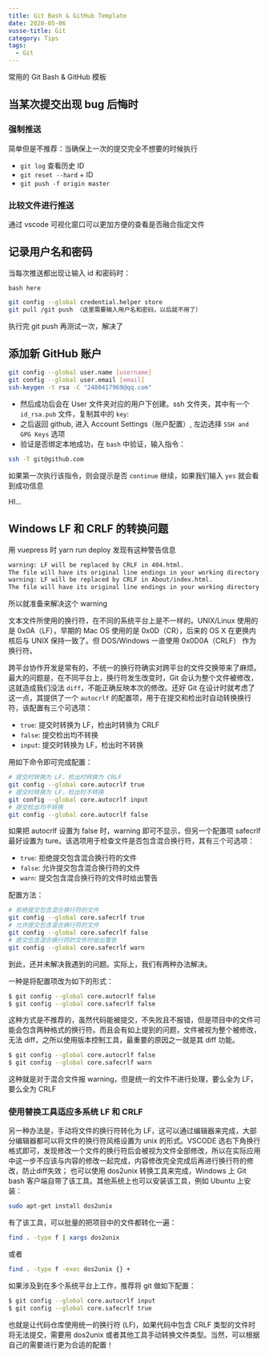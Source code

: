 ```yaml
---
title: Git Bash & GitHub Template
date: 2020-05-06
vusse-title: Git
category: Tips
tags:
  - Git
---
```

常用的 Git Bash & GitHub 模板
<!-- more -->
## 当某次提交出现 bug 后悔时

### 强制推送

简单但是不推荐：当确保上一次的提交完全不想要的时候执行

* `git log` 查看历史 ID
* `git reset --hard` + ID
* `git push -f origin master` 

### 比较文件进行推送

通过 vscode 可视化窗口可以更加方便的查看是否融合指定文件

## 记录用户名和密码

当每次推送都出现让输入 id 和密码时：

`bash here`

```sh
git config --global credential.helper store
git pull /git push （这里需要输入用户名和密码，以后就不用了）
```
执行完 git push 再测试一次，解决了

## 添加新 GitHub 账户

```sh
git config --global user.name [username]
git config --global user.email [email]
ssh-keygen -t rsa -C "2480417969@qq.com"
```

* 然后成功后会在 User 文件夹对应的用户下创建。ssh 文件夹，其中有一个 `id_rsa.pub` 文件，复制其中的 `key`:
* 之后返回 github, 进入 Account Settings（账户配置）, 左边选择 `SSH and GPG Keys` 选项
* 验证是否绑定本地成功，在 `bash` 中验证，输入指令： 

```sh
ssh -T git@github.com  
```
如果第一次执行该指令，则会提示是否 `continue` 继续，如果我们输入 `yes` 就会看到成功信息  

HI...

## Windows LF 和 CRLF 的转换问题

用 vuepress 时 yarn run deploy 发现有这种警告信息

```sh
warning: LF will be replaced by CRLF in 404.html.
The file will have its original line endings in your working directory
warning: LF will be replaced by CRLF in About/index.html.
The file will have its original line endings in your working directory
```

所以就准备来解决这个 warning

文本文件所使用的换行符，在不同的系统平台上是不一样的。UNIX/Linux 使用的是 0x0A（LF），早期的 Mac OS 使用的是 0x0D（CR），后来的 OS X 在更换内核后与 UNIX 保持一致了。但 DOS/Windows 一直使用 0x0D0A（CRLF） 作为换行符。

跨平台协作开发是常有的，不统一的换行符确实对跨平台的文件交换带来了麻烦。最大的问题是，在不同平台上，换行符发生改变时，Git 会认为整个文件被修改，这就造成我们没法 `diff`，不能正确反映本次的修改。还好 Git 在设计时就考虑了这一点，其提供了一个 `autocrlf` 的配置项，用于在提交和检出时自动转换换行符，该配置有三个可选项：

- `true`: 提交时转换为 LF，检出时转换为 CRLF
- `false`: 提交检出均不转换
- `input`: 提交时转换为 LF，检出时不转换

用如下命令即可完成配置：

```sh
# 提交时转换为 LF，检出时转换为 CRLF
git config --global core.autocrlf true
# 提交时转换为 LF，检出时不转换
git config --global core.autocrlf input
# 提交检出均不转换
git config --global core.autocrlf false
```

如果把 autocrlf 设置为 false 时，warning 即可不显示，但另一个配置项 safecrlf 最好设置为 ture。该选项用于检查文件是否包含混合换行符，其有三个可选项：

- `true`: 拒绝提交包含混合换行符的文件
- `false`: 允许提交包含混合换行符的文件
- `warn`: 提交包含混合换行符的文件时给出警告

配置方法：

```sh
# 拒绝提交包含混合换行符的文件
git config --global core.safecrlf true
# 允许提交包含混合换行符的文件
git config --global core.safecrlf false
# 提交包含混合换行符的文件时给出警告
git config --global core.safecrlf warn
```

到此，还并未解决我遇到的问题。实际上，我们有两种办法解决。

一种是将配置项改为如下的形式：

```sh
$ git config --global core.autocrlf false
$ git config --global core.safecrlf false
```

这种方式是不推荐的，虽然代码能被提交，不失败且不报错，但是项目中的文件可能会包含两种格式的换行符。而且会有如上提到的问题，文件被视为整个被修改，无法 diff，之所以使用版本控制工具，最重要的原因之一就是其 diff 功能。

```sh
$ git config --global core.autocrlf false
$ git config --global core.safecrlf warn
```

这种就是对于混合文件报 warning，但是统一的文件不进行处理，要么全为 LF，要么全为 CRLF 

### 使用替换工具适应多系统 LF 和 CRLF 

另一种办法是，手动将文件的换行符转化为 LF，这可以通过编辑器来完成，大部分编辑器都可以将文件的换行符风格设置为 unix 的形式。VSCODE 选右下角换行格式即可，发现修改一个文件的换行符后会被视为文件全部修改，所以在实际应用中这一步不应该与内容的修改一起完成，内容修改完全完成后再进行换行符的修改，防止diff失效；
也可以使用 dos2unix 转换工具来完成，Windows 上 Git bash 客户端自带了该工具。其他系统上也可以安装该工具，例如 Ubuntu 上安装：

```sh
sudo apt-get install dos2unix
```

有了该工具，可以批量的把项目中的文件都转化一遍：

```sh
find . -type f | xargs dos2unix
```

或者

```sh
find . -type f -exec dos2unix {} +
```

如果涉及到在多个系统平台上工作，推荐将 git 做如下配置：

```sh
$ git config --global core.autocrlf input
$ git config --global core.safecrlf true
```

也就是让代码仓库使用统一的换行符 (LF)，如果代码中包含 CRLF 类型的文件时将无法提交，需要用 dos2unix 或者其他工具手动转换文件类型。当然，可以根据自己的需要进行更为合适的配置！

